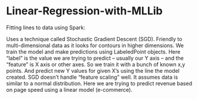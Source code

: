 # Linear-Regression-with-MLLib

Fitting lines to data using Spark:

Uses a technique called Stochastic Gradient Descent (SGD). Friendly to multi-dimensional data as it looks for contours in higher dimensions.
We train the model and make predictions using LabeledPoint objects. Here “label” is the value we are trying to predict – usually our Y axis – and the “feature” is X axis or other axes.
So we train it with a bunch of known x,y points.
And predict new Y values for given X’s using the line the model created. 
SGD doesn’t handle “feature scaling” well. It assumes data is similar to a normal distribution.
Here we are trying to predict revenue based on page speed using a linear model (e-commerce).
